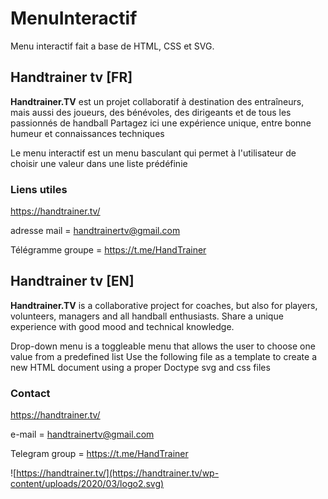 # MenuInteractif
Menu interactif fait a base de HTML, CSS et SVG.


## Handtrainer tv [FR] 
**Handtrainer.TV** est un projet collaboratif à destination des entraîneurs, mais aussi des joueurs, des bénévoles, des dirigeants et de tous les passionnés de handball
Partagez ici une expérience unique, entre bonne humeur et connaissances techniques

Le menu interactif est un menu basculant qui permet à l'utilisateur de choisir une valeur dans une liste prédéfinie

### Liens utiles
https://handtrainer.tv/

adresse mail = handtrainertv@gmail.com

Télégramme groupe = https://t.me/HandTrainer

## Handtrainer tv [EN]
**Handtrainer.TV** is a collaborative project for coaches, but also for players, volunteers, managers and all handball enthusiasts.
Share a unique experience with good mood and technical knowledge.

Drop-down menu is a toggleable menu that allows the user to choose one value from a predefined list
Use the following file as a template to create a new HTML document using a proper Doctype svg and css files

### Contact
https://handtrainer.tv/

e-mail = handtrainertv@gmail.com

Telegram group = https://t.me/HandTrainer 


![https://handtrainer.tv/](https://handtrainer.tv/wp-content/uploads/2020/03/logo2.svg)

